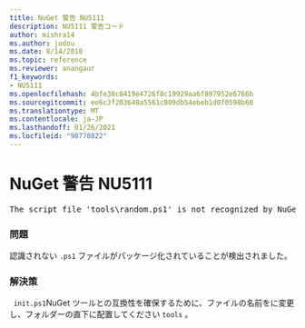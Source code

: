 ```yaml
---
title: NuGet 警告 NU5111
description: NU5111 警告コード
author: mishra14
ms.author: jodou
ms.date: 8/14/2018
ms.topic: reference
ms.reviewer: anangaur
f1_keywords:
- NU5111
ms.openlocfilehash: 4bfe38c0419e4726f8c19929aa6f897952e6766b
ms.sourcegitcommit: ee6c3f203648a5561c809db54ebeb1d0f0598b68
ms.translationtype: MT
ms.contentlocale: ja-JP
ms.lasthandoff: 01/26/2021
ms.locfileid: "98778022"
---
```

# <a name="nuget-warning-nu5111"></a>NuGet 警告 NU5111
<pre>The script file 'tools\random.ps1' is not recognized by NuGet and hence will not be executed during installation of this package. Rename it to install.ps1, uninstall.ps1 or init.ps1 and place it directly under 'tools'.</pre>

### <a name="issue"></a>問題

認識されない `.ps1` ファイルがパッケージ化されていることが検出されました。


### <a name="solution"></a>解決策

` init.ps1`NuGet ツールとの互換性を確保するために、ファイルの名前をに変更し、フォルダーの直下に配置してください `tools` 。


